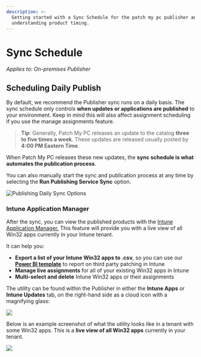 ```yaml
---
description: >-
  Getting started with a Sync Schedule for the patch my pc publisher and
  understanding product timing.
---
```


# Sync Schedule

_Applies to: On-premises Publisher_

## Scheduling Daily Publish

By default, we recommend the Publisher sync runs on a daily basis. The sync schedule only controls <strong>when updates or applications are published</strong> to your environment. Keep in mind this will also affect assignment scheduling if you use the manage assignments feature.

<blockquote class="wp-block-quote">
<p><strong>Tip</strong>: Generally, Patch My PC releases an update to the catalog <strong>three to five times a week</strong>. These updates are released usually posted by <strong>4:00 PM Eastern Time</strong>.</p>
</blockquote>

When Patch My PC releases these new updates, the <strong>sync schedule is what automates the publication process</strong>.&#x20;

You can also manually start the sync and publication process at any time by selecting the <strong>Run Publishing Service Sync</strong> option.

![Publishing Daily Sync Options](/_images/image-(1123).png>)

### Intune Application Manager

After the sync, you can view the published products with the [Intune Application Manager.](https://patchmypc.com/intune-application-manager-utility) This feature will provide you with a live view of all Win32 apps currently in your Intune tenant.&#x20;

It can help you:

* <strong>Export a list of your Intune Win32 apps to .csv</strong>, so you can use our [<strong>Power BI template</strong>](https://patchmypc.com/power-bi-reports-for-microsoft-intune-third-party-updates) to report on third party patching in Intune
* <strong>Manage live assignments</strong> for all of your existing Win32 apps in Intune
* <strong>Multi-select and delete</strong> Intune Win32 apps or their assignments

The utility can be found within the Publisher in either the <strong>Intune Apps</strong> or <strong>Intune Updates</strong> tab, on the right-hand side as a cloud icon with a magnifying glass:

![](/_images/image-(1122).png>)

Below is an example screenshot of what the utility looks like in a tenant with some Win32 apps. This is a <strong>live view of all Win32 apps</strong> currently in your tenant.

![](/_images/image-(1125).png>)